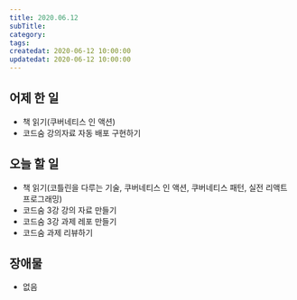 ```yaml
---
title: 2020.06.12
subTitle:
category:
tags:
createdat: 2020-06-12 10:00:00
updatedat: 2020-06-12 10:00:00
---
```


## 어제 한 일

* 책 읽기(쿠버네티스 인 액션)
* 코드숨 강의자료 자동 배포 구현하기

## 오늘 할 일

* 책 읽기(코틀린을 다루는 기술, 쿠버네티스 인 액션, 쿠버네티스 패턴, 실전 리액트 프로그래밍)
* 코드숨 3강 강의 자료 만들기
* 코드숨 3강 과제 레포 만들기
* 코드숨 과제 리뷰하기

## 장애물

* 없음
